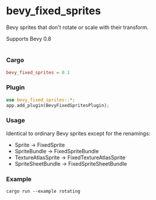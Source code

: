 # bevy_fixed_sprites

Bevy sprites that don't rotate or scale with their transform.

Supports Bevy 0.8
#
### Cargo
```toml
bevy_fixed_sprites = 0.1
```

### Plugin
```rust
use bevy_fixed_sprites::*;
app.add_plugin(BevyFixedSpritesPlugin);
```

### Usage

Identical to ordinary Bevy sprites except for the renamings:

* Sprite -> FixedSprite
* SpriteBundle -> FixedSpriteBundle
* TextureAtlasSprite -> FixedTextureAtlasSprite
* SpriteSheetBundle -> FixedSpriteSheetBundle

### Example
```
cargo run --example rotating
```